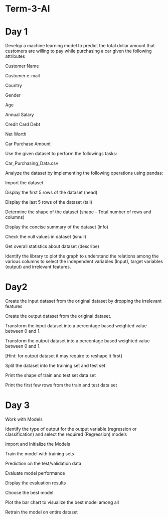# Term-3-AI


# Day 1
Develop a machine learning model to predict the total dollar amount that customers 
are willing to pay while purchasing a car given the following attributes

Customer Name

Customer e-mail

Country

Gender

Age

Annual Salary

Credit Card Debt

Net Worth

Car Purchase Amount

Use the given dataset to perform the followings tasks:

Car_Purchasing_Data.csv

Analyze the dataset by implementing the following operations using pandas:

Import the dataset

Display the first 5 rows of the dataset (head)

Display the last 5 rows of the dataset (tail)

Determine the shape of the dataset (shape - Total number of rows and columns)

Display the concise summary of the dataset (info)

Check the null values in dataset (isnull)

Get overall statistics about dataset (describe)

Identify the library to plot the graph to understand the relations among the various columns to select the independent variables (Input), target variables (output) and irrelevant features.

# Day2

Create the input dataset from the original dataset by dropping the irrelevant features

Create the output dataset from the original dataset.

Transform the input dataset into a percentage based weighted value between 0 and 1.

Transform the output dataset into a percentage based weighted value between 0 and 1.

[Hint: for output dataset it may require to reshape it first}

Split the dataset into the training set and test set

Print the shape of train and test set data set

Print the first few rows from the train and test data set

# Day 3
Work with Models

Identify the type of output for the output variable (regression or classification) and select the required (Regression) models

Import and Initialize the Models

Train the model with training sets

Prediction on the test/validation data

Evaluate model performance

Display the evaluation results

Choose the best model

Plot the bar chart to visualize the best model among all

Retrain the model on entire dataset

